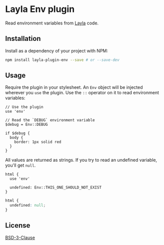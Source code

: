 # Layla Env plugin

Read environment variables from [Layla](//github.com/krokis/layla) code.

## Installation

Install as a dependency of your project with NPM:

~~~ sh
npm install layla-plugin-env --save # or --save-dev
~~~

## Usage

Require the plugin in your stylesheet. An `Env` object will be injected wherever you `use` the plugin. Use the `::` operator on it to read environment variables:

~~~ lay
// Use the plugin
use 'env'

// Read the `DEBUG` environment variable
$debug = Env::DEBUG

if $debug {
  body {
    border: 1px solid red
  }
}
~~~

All values are returned as strings. If you try to read an undefined variable, you'll get `null`.

~~~ lay
html {
  use 'env'

  undefined: Env::THIS_ONE_SHOULD_NOT_EXIST
}
~~~

~~~ css
html {
  undefined: null;
}
~~~

## License

[BSD-3-Clause](License.md)
